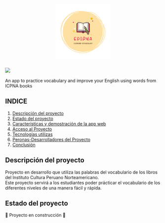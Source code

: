 
<h1 align="center"> <img src="LOGOS.png" width=180px height=180px>
</h1>
 <p align="left">
   <img src="https://img.shields.io/badge/STATUS-EN%20DESAROLLO-green??style=for-the-badge&logo=appveyor">
</p>
<p>An app to practice vocabulary and improve your English using words from ICPNA books</p>

## INDICE

1. [Descripción del proyecto](#id1)<br>
2. [Estado del proyecto](#id2)<br>
3. [Características y demostración de la app web](#id3)<br>
4. [Acceso al Proyecto](#id4)<br>
5. [Tecnologías utilizas](#id5)<br>
6. [Peronas-Desarrolladores del Proyecto]("#id6)<br>
7. [Conclusión](#id7)

## Descripción del proyecto<a name="id1"></a>
Proyecto en desarrollo que utiliza las palabras del vocabulario de los libros del Instituto Cultura Peruano Norteamericano. <br>
Este proyecto servirá a los estudiantes poder prácticar el vocabulario de los diferentes niveles de una manera fácil y rápida.

## Estado del proyecto<a name="id2"></a>
:construction: Proyecto en construcción :construction: